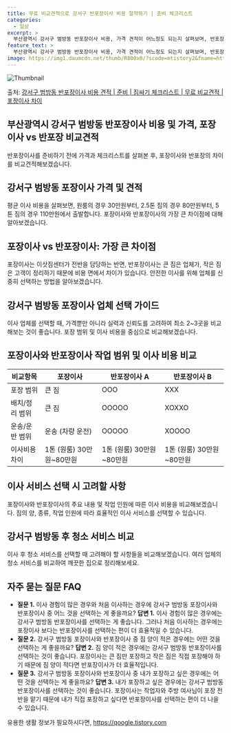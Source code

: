 ```yaml
---
title: 무료 비교견적으로 강서구 반포장이사 비용 절약하기 | 준비 체크리스트
categories:
  - 일상
excerpt: >
  부산광역시 강서구 범방동 반포장이사 비용, 가격 견적이 어느정도 되는지 살펴보며, 반포장이사를 준비함에 있어 짐싸기 준비 체크리스트가 무엇인지 보겠습니다. 마지막으로 포장이사와 차이점을 통해 무료 비교견적으로 어떤 것이 더 합리적인 선택인지 공유 드립니다.강서구 범방동 포장이사 견적 샘플 보기 👈 클릭강서구 범방동 포장이사 가격 살펴보기 👈 클릭강서구 범방동 반포장이사 평균 이사 비용평수강서구 범방동 평균 이사 비용원룸 이사9평 이하 (1톤)30만원~투룸/쓰리룸 이사16평 ~ 20평 (2.5톤)80만원~쓰리룸 이사21평 (5톤) ~110만원~우리집 무료 이사견적 받기 👈 클릭포장 vs 반포장: 둘 사이의 가장 큰 차이점포장이사는 이삿짐센터가 이사 전반을 담당하는 반면, 반포장이사는 큰 짐은 업체가,..
feature_text: >
  부산광역시 강서구 범방동 반포장이사 비용, 가격 견적이 어느정도 되는지 살펴보며, 반포장이사를 준비함에 있어 짐싸기 준비 체크리스트가 무엇인지 보겠습니다. 마지막으로 포장이사와 차이점을 통해 무료 비교견적으로 어떤 것이 더 합리적인 선택인지 공유 드립니다.강서구 범방동 포장이사 견적 샘플 보기 👈 클릭강서구 범방동 포장이사 가격 살펴보기 👈 클릭강서구 범방동 반포장이사 평균 이사 비용평수강서구 범방동 평균 이사 비용원룸 이사9평 이하 (1톤)30만원~투룸/쓰리룸 이사16평 ~ 20평 (2.5톤)80만원~쓰리룸 이사21평 (5톤) ~110만원~우리집 무료 이사견적 받기 👈 클릭포장 vs 반포장: 둘 사이의 가장 큰 차이점포장이사는 이삿짐센터가 이사 전반을 담당하는 반면, 반포장이사는 큰 짐은 업체가,..
image: https://img1.daumcdn.net/thumb/R800x0/?scode=mtistory2&fname=https%3A%2F%2Fblog.kakaocdn.net%2Fdn%2FbWZxmG%2FbtsHbmVQRwP%2Fpk8kOVs449fIsnd6UIpaiK%2Fimg.webp
---
```


![Thumbnail](https://img1.daumcdn.net/thumb/R800x0/?scode=mtistory2&fname=https%3A%2F%2Fblog.kakaocdn.net%2Fdn%2FbWZxmG%2FbtsHbmVQRwP%2Fpk8kOVs449fIsnd6UIpaiK%2Fimg.webp)

<p>출처: <a href="https://qoogle.tistory.com/9725" rel="dofollow">강서구 범방동 반포장이사 비용 견적 | 준비 | 짐싸기 체크리스트 | 무료 비교견적 | 포장이사 차이</a> </p>

## 부산광역시 강서구 범방동 반포장이사 비용 및 가격, 포장이사 vs 반포장 비교견적

반포장이사를 준비하기 전에 가격과 체크리스트를 살펴본 후, 포장이사와 반포장의 차이를 비교견적해보겠습니다.

## 강서구 범방동 포장이사 가격 및 견적

평균 이사 비용을 살펴보면, 원룸의 경우 30만원부터, 2.5톤 짐의 경우 80만원부터, 5톤 짐의 경우 110만원에서 출발합니다.
포장이사와 반포장이사의 가장 큰 차이점에 대해 알아보겠습니다.

## 포장이사 vs 반포장이사: 가장 큰 차이점

포장이사는 이삿짐센터가 전반을 담당하는 반면, 반포장이사는 큰 짐은 업체가, 작은 짐은 고객이 정리하기 때문에 비용 면에서 차이가 있습니다.
안전한 이사를 위해 업체를 신중히 선택하는 방법을 알아보겠습니다.

## 강서구 범방동 포장이사 업체 선택 가이드

이사 업체를 선택할 때, 가격뿐만 아니라 실력과 신뢰도를 고려하여 최소 2~3곳을 비교해보는 것이 좋습니다. 포장 범위 및 이사 비용을
중심으로 비교해보겠습니다.

## 포장이사와 반포장이사 작업 범위 및 이사 비용 비교

**비교항목** | **포장이사** | **반포장이사 A** | **반포장이사 B**  
---|---|---|---  
포장 범위 | 큰 짐 | OOO | XXX  
배치/정리 범위 | 큰 짐 | OOOOO | XOXXO  
운송/운반 범위 | 운송 (차량 운전) | OOOOO | XOOOO  
이사비용 차이 | 1톤 (원룸) 30만원~80만원 | 1톤 (원룸) 30만원~80만원 | 1톤 (원룸) 30만원~80만원  
  
## 이사 서비스 선택 시 고려할 사항

포장이사와 반포장이사의 주요 내용 및 작업 인원에 따른 이사 비용을 비교해보겠습니다. 짐의 양, 종류, 작업 인원에 따라 효율적인 이사
서비스를 선택할 수 있습니다.

## 강서구 범방동 후 청소 서비스 비교

이사 후 청소 서비스를 선택할 때 고려해야 할 사항들을 비교해보겠습니다. 여러 업체의 청소 서비스를 비교하여 깨끗한 집으로 정리해보세요.

## 자주 묻는 질문 FAQ

  * **질문 1.** 이사 경험이 많은 경우와 처음 이사하는 경우에 강서구 범방동 포장이사와 반포장이사 중 어느 것을 선택하는 게 좋을까요? **답변 1.** 이사 경험이 많은 경우에는 강서구 범방동 반포장이사를 선택하는 게 좋습니다. 그러나 처음 이사하는 경우에는 포장이사 보다는 반포장이사를 선택하는 편이 더 효율적일 수 있습니다.
  * **질문 2.** 강서구 범방동 포장이사와 반포장이사 중 짐 양이 적은 경우에는 어떤 것을 선택하는 게 좋을까요? **답변 2.** 짐 양이 적은 경우에는 강서구 범방동 반포장이사를 선택하는 것이 좋습니다. 포장이사는 큰 짐만 포장하고 작은 짐은 직접 포장해야 하기 때문에 짐 양이 적다면 반포장이사가 더 효율적입니다.
  * **질문 3.** 강서구 범방동 포장이사와 반포장이사 중 내가 포장하고 싶은 경우에는 어떤 것을 선택하는 게 좋을까요? **답변 3.** 내가 포장하고 싶은 경우에는 강서구 범방동 반포장이사를 선택하는 것이 좋습니다. 포장이사는 작업자와 주방 여사님이 포장 전반을 맡기 때문에 내가 직접 포장하고 싶다면 반포장이사를 선택하는 편이 더 나을 수 있습니다.

 

유용한 생활 정보가 필요하시다면, <a href="https://qoogle.tistory.com" rel="dofollow">https://qoogle.tistory.com</a>


